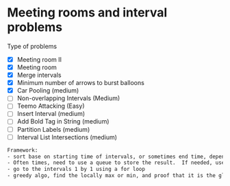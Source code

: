 # Meeting rooms and interval problems

Type of problems
- [x]  Meeting room II
- [x]  Meeting room
- [x]  Merge intervals
- [x]  Minimum number of arrows to burst balloons
- [x]  Car Pooling (medium)
- [ ]  Non-overlapping Intervals (Medium)
- [ ]  Teemo Attacking (Easy)
- [ ]  Insert Interval (medium)
- [ ]  Add Bold Tag in String (medium)
- [ ]  Partition Labels (medium)
- [ ]  Interval List Intersections (medium)

```bash
Framework:
- sort base on starting time of intervals, or sometimes end time, depend on the problem, then break tie on the other.
- Often times, need to use a queue to store the result.  If needed, use a priority queue base on end time
- go to the intervals 1 by 1 using a for loop
- greedy algo, find the locally max or min, and proof that it is the globle max or min.
```
